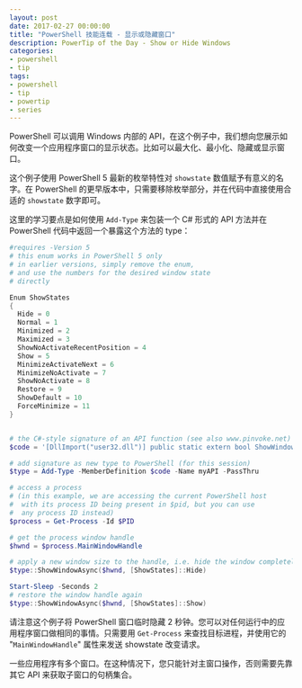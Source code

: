 ```yaml
---
layout: post
date: 2017-02-27 00:00:00
title: "PowerShell 技能连载 - 显示或隐藏窗口"
description: PowerTip of the Day - Show or Hide Windows
categories:
- powershell
- tip
tags:
- powershell
- tip
- powertip
- series
---
```

PowerShell 可以调用 Windows 内部的 API，在这个例子中，我们想向您展示如何改变一个应用程序窗口的显示状态。比如可以最大化、最小化、隐藏或显示窗口。

这个例子使用 PowerShell 5 最新的枚举特性对 `showstate` 数值赋予有意义的名字。在 PowerShell 的更早版本中，只需要移除枚举部分，并在代码中直接使用合适的 `showstate` 数字即可。

这里的学习要点是如何使用 `Add-Type` 来包装一个 C# 形式的 API 方法并在 PowerShell 代码中返回一个暴露这个方法的 type：

```powershell
#requires -Version 5
# this enum works in PowerShell 5 only
# in earlier versions, simply remove the enum,
# and use the numbers for the desired window state
# directly

Enum ShowStates
{
  Hide = 0
  Normal = 1
  Minimized = 2
  Maximized = 3
  ShowNoActivateRecentPosition = 4
  Show = 5
  MinimizeActivateNext = 6
  MinimizeNoActivate = 7
  ShowNoActivate = 8
  Restore = 9
  ShowDefault = 10
  ForceMinimize = 11
}


# the C#-style signature of an API function (see also www.pinvoke.net)
$code = '[DllImport("user32.dll")] public static extern bool ShowWindowAsync(IntPtr hWnd, int nCmdShow);'

# add signature as new type to PowerShell (for this session)
$type = Add-Type -MemberDefinition $code -Name myAPI -PassThru

# access a process
# (in this example, we are accessing the current PowerShell host
#  with its process ID being present in $pid, but you can use
#  any process ID instead)
$process = Get-Process -Id $PID

# get the process window handle
$hwnd = $process.MainWindowHandle

# apply a new window size to the handle, i.e. hide the window completely
$type::ShowWindowAsync($hwnd, [ShowStates]::Hide)

Start-Sleep -Seconds 2
# restore the window handle again
$type::ShowWindowAsync($hwnd, [ShowStates]::Show)
```

请注意这个例子将 PowerShell 窗口临时隐藏 2 秒钟。您可以对任何运行中的应用程序窗口做相同的事情。只需要用 `Get-Process` 来查找目标进程，并使用它的 "`MainWindowHandle`" 属性来发送 showstate 改变请求。

一些应用程序有多个窗口。在这种情况下，您只能针对主窗口操作，否则需要先靠其它 API 来获取子窗口的句柄集合。

<!--本文国际来源：[Show or Hide Windows](http://community.idera.com/powershell/powertips/b/tips/posts/show-or-hide-windows)-->
